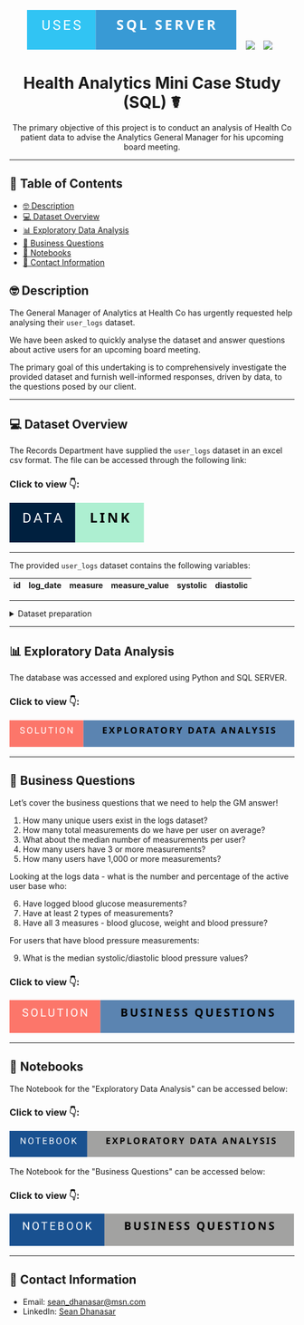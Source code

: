 <p align="center">
  <img src="https://github.com/seandhan/Health-Analytics-Mini-Case-Study-SQL/blob/main/images/USES-SQL%20SERVER-.svg" />&nbsp;&nbsp;&nbsp;
  <img src="https://forthebadge.com/images/badges/made-with-python.svg" />&nbsp;&nbsp;&nbsp;
  <img src="https://forthebadge.com/images/badges/made-with-markdown.svg" />&nbsp;&nbsp;
</p>



<h1 align="center">Health Analytics Mini Case Study (SQL) ☤ </h1>


<p align="center">The primary objective of this project is to conduct an analysis of Health Co patient data to advise the Analytics General Manager for his upcoming board meeting.</p>

---

## 📝 Table of Contents

- [🤓 Description](#description)
- [💻 Dataset Overview](#dataset-overview)
- [📊 Exploratory Data Analysis](#exploratory-data-analysis)
- [🚀 Business Questions](#business-questions)
- [📗 Notebooks](#notebooks)
- [📧 Contact Information](#contact-information)

## 🤓 Description <a name = "description"></a>

The General Manager of Analytics at Health Co has urgently requested help analysing their `user_logs` dataset.

We have been asked to quickly analyse the dataset and answer questions about active users for an upcoming board meeting.

The primary goal of this undertaking is to comprehensively investigate the provided dataset and furnish well-informed responses, driven by data, to the questions posed by our client.

---

## 💻 Dataset Overview <a name = "dataset-overview"></a>

The Records Department have supplied the `user_logs` dataset in an excel csv format. The file can be accessed through the following link:

### Click to view 👇:

[![Data_link](https://github.com/seandhan/image_database/blob/main/Data-LINK-.svg)](https://github.com/seandhan/Health-Analytics-Mini-Case-Study-SQL/blob/main/user_logs.csv)

----
The provided `user_logs` dataset contains the following variables:

| id  | log\_date  | measure | measure\_value | systolic | diastolic |
| --- | ---------- | --------| -------------- | -------- | --------- |



---

<details>
<summary>Dataset preparation</summary>
<br>

For this analysis the excel file was imported in Microsoft SQL Server and MSSQL queries were used to explore the data. A `health` database was created with `user_logs` table. 

See the following steps for more detailed procedure for importing Excel files into SQL Server to create databases.
>
>**Step 1: Prepare Your Excel File**
>
>Ensure your Excel file is organized with a header row and data in subsequent rows.
>Verify that the column names and data types in the Excel file match the table structure you want to create in SQL Server.
>
>**Step 2: Set Up SQL Server**
>
>Ensure you have SQL Server installed and configured on your system.
>Create a new database or identify an existing one where you want to import the data.
>
>**Step 3: Install Required Drivers**
>
>Check if you have the necessary ODBC or OLE DB drivers installed on your system. If not, you may need to install them. You can usually find these drivers in the SQL Server installation package.
>
>**Step 4: Open SQL Server Management Studio (SSMS)**
>
>Launch SQL Server Management Studio (SSMS) on your computer.
>
>**Step 5: Connect to SQL Server**
>
>Connect to your SQL Server instance by providing the server name and appropriate authentication method (Windows or SQL Server Authentication).
>
>**Step 6: Import Data Using the SQL Server Import and Export Wizard**
>
>In SSMS, right-click on the database where you want to import the data, and choose "Tasks" > "Import Data."
>
>**Step 7: SQL Server Import and Export Wizard - Introduction**
>
>In the SQL Server Import and Export Wizard, you'll see an introduction screen. Click "Next" to proceed.
>
>**Step 8: Data Source**
>
>Choose the "Data Source" as "Microsoft Excel." Click "Browse" to locate your Excel file.
Specify the version of the Excel file (Excel 97-2003 or Excel 2007+).
Select the appropriate Excel worksheet if your file contains multiple sheets. Click "Next."
>
>**Step 9: Destination**
>
>Choose the "Destination" as "SQL Server Native Client."
Enter your SQL Server connection details, including the server name, authentication method, and database name.
Click "Next" to proceed.
>
>**Step 10: Copy Data from Excel**
>
>In the "Copy data from one or more tables or views" section, you can choose to copy data from the Excel file into an existing table in your database or create a new table.
If creating a new table, you can map the Excel columns to SQL Server table columns. Ensure that data types match correctly. You can also set options for handling duplicate records.
Click "Next" to continue.
>
>**Step 11: Review and Execute**
>
>Review the settings you've configured. If everything looks correct, click "Next."
>
>**Step 12: Complete the Wizard**
>
>The wizard will now run the import process, and you'll see a summary of the operation.
Check for any error messages or warnings. If there are any issues, you can review the details and correct them.
Once the import is successful, click "Finish" to complete the wizard.
>
>Step 13: Verify Data
>
>Open SSMS, connect to your SQL Server database, and query the newly imported data to ensure it has been successfully transferred.
Your Excel data is now available in your SQL Server database, and you can use it to create tables, views, or perform other necessary operations. After importing, consider any additional data cleaning or transformation tasks as required for your specific use case.

</details>

---

## 📊 Exploratory Data Analysis <a name = "exploratory-data-analysis"></a>

The database was accessed and explored using Python and SQL SERVER.

### Click to view 👇:

[![Exploratory Data Analysis](https://github.com/seandhan/image_database/blob/main/Solution-Exploratory%20Data%20Analysis-.svg)](https://github.com/seandhan/Health-Analytics-Mini-Case-Study-SQL/blob/main/Exploratory%20Data%20Analysis/ReadME.md)

---



## 🚀 Business Questions <a name = "business-questions"></a>

Let’s cover the business questions that we need to help the GM answer!

1. How many unique users exist in the logs dataset?
2. How many total measurements do we have per user on average?
3. What about the median number of measurements per user?
4. How many users have 3 or more measurements?
5. How many users have 1,000 or more measurements?

Looking at the logs data - what is the number and percentage of the active user base who:

6. Have logged blood glucose measurements?
7. Have at least 2 types of measurements?
8. Have all 3 measures - blood glucose, weight and blood pressure?

For users that have blood pressure measurements:

9. What is the median systolic/diastolic blood pressure values?


### Click to view 👇:

[![Solution-Business Questions](https://github.com/seandhan/image_database/blob/main/Solution-Business%20Questions-.svg)](https://github.com/seandhan/Health-Analytics-Mini-Case-Study-SQL/blob/main/Business%20Questions/ReadMe.md)



---


## 📗 Notebooks <a name = "notebooks"></a>

The Notebook for the "Exploratory Data Analysis" can be accessed below:

### Click to view 👇:

[![EDA Notebook](https://github.com/seandhan/image_database/blob/main/Notebook-Exploratory%20Data%20analysis-.svg)](https://github.com/seandhan/Health-Analytics-Mini-Case-Study-SQL/blob/main/Notebooks/Exploratory%20Data%20Analysis.ipynb)

The Notebook for the "Business Questions" can be accessed below:

### Click to view 👇:

[![Questions Notebook](https://github.com/seandhan/image_database/blob/main/Notebook-Business%20Questions-.svg)](https://github.com/seandhan/Health-Analytics-Mini-Case-Study-SQL/blob/main/Notebooks/Business%20Questions.ipynb)


---

## 📧 Contact Information <a name = "contact-information"></a>

- Email: [sean_dhanasar@msn.com](mailto:sean_dhanasar@msn.com)
- LinkedIn: [Sean Dhanasar](https://www.linkedin.com/in/sdhanasar)


